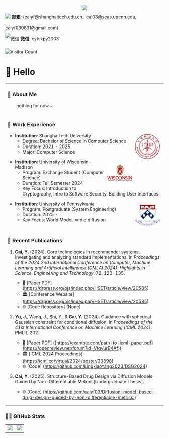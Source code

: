  
  <!-- 动态打字效果 -->
  <div align="center"> 
    <img src="https://readme-typing-svg.herokuapp.com?lines=Cai%20YiFan's%20Homepage!;静看潮起潮落，坐观云卷云舒&center=true&font=Roboto&size=27" />
  </div>

  <!-- 个人资料徽标 -->
  <div style="line-height: 2.5;">
    <img src="https://img.shields.io/badge/Email-邮箱-0078D4"/> <b>邮箱</b>: (caiyf@shanghaitech.edu.cn , cai03@seas.upenn.edu, caiyf030831@gmail.com)<br>
    <!-- <img src="https://img.shields.io/badge/Twitter-推特-blue"/> <b>Twitter</b>: [@yourhandle](https://twitter.com/yourhandle)<br>-->
    <!-- <img src="https://img.shields.io/badge/Bilibili-B站-ff69b4" alt="B站"/> <b>B站</b>: [你的昵称](https://space.bilibili.com/yourid)<br>-->
    <img src="https://img.shields.io/badge/WeChat-微信-07c160" alt="微信"/> <b>微信</b>: cyfskpy2003<br>
  </div>
  

  ![Visitor Count](https://komarev.com/ghpvc/?username=caiyf03&label=Visitors&color=blue&style=flat)
  
  <!--[![WakaTime](https://wakatime.com/badge/user/caiyf03.svg)](https://wakatime.com/@caiyf03)-->




# 🙋 Hello

<table>
  
<tr><td>

### 🤺 About Me

<!-- <img align="right" width="88" src="https://github.com/caiyf03/caiyf03/raw/main/pic/shanghaitech.png" /> -->

<p>&emsp;&emsp;nothing for now ~</p>

</td></tr>

<tr><td>

### 🏢 Work Experience

<img align="right" width="88" src="https://github.com/caiyf03/caiyf03/raw/main/pic/shanghaitech.png" />

- **Institution**: ShanghaiTech University  
  - Degree: Bachelor of Science in Computer Science  
  - Duration: 2021 - 2025  
  - Major: Computer Science  

<img align="right" width="88" src="https://github.com/caiyf03/caiyf03/raw/main/pic/wisconsin.png" />

- **Institution**: University of Wisconsin-Madison  
  - Program: Exchange Student (Computer Science)  
  - Duration: Fall Semester 2024  
  - Key Focus: Introduction to Cryptography, Intro to Software Security, Building User Interfaces

<img align="right" width="88" src="https://github.com/caiyf03/caiyf03/raw/main/pic/penn.png" />

- **Institution**: University of Pennsylvania
  - Program: Postgraduate (System Engineering)  
  - Duration: 2025 - 
  - Key Focus: World Model, vedio diffusion 
</td></tr>

<tr><td>

### 📃 Recent Publications

1. **Cai, Y.** (2024). Core technologies in recommender systems: Investigating and analyzing standard implementations. In _Proceedings of the 2024 2nd International Conference on Computer, Machine Learning and Artificial Intelligence (CMLAI 2024)_. _Highlights in Science, Engineering and Technology_, 72, 123-135.  
   - 📄 [Paper PDF] (https://drpress.org/ojs/index.php/HSET/article/view/20585)  
   - 🏛️ [Conference Website] (https://drpress.org/ojs/index.php/HSET/article/view/20585)  
   - 🌐 [Code Repository] (None)  

2. **Yu, J.**, Wang, J., Shi, Y., & **Cai, Y.** (2024). Guidance with spherical Gaussian constraint for conditional diffusion. In _Proceedings of the 41st International Conference on Machine Learning (ICML 2024)_. PMLR, 202.  
   - 📄 [Paper PDF] ([https://example.com/path-to-icml-paper.pdf](https://openreview.net/forum?id=VtqyurB4Af))  
   - 🏛️ [ICML 2024 Proceedings] (https://icml.cc/virtual/2024/poster/33898)  
   - 🌐 [Code] (https://github.com/LingxiaoYang2023/DSG2024)  
3. **Cai, Y.** (2025). Structure-Based Drug Design via Diffusion Models Guided by Non-Differentiable Metrics[Undergraduate Thesis].
   - 🌐 [Code] (<https://github.com/caiyf03/Diffusion-model-based-drug-design-guided-by-non-differentiable-metrics.>)
</td></tr>
</table>

### 🧑‍💻 GitHub Stats

<!-- 语言统计 -->
<table>
  <tr>
    <td>
      <img src="https://github-readme-stats.vercel.app/api/top-langs/?username=caiyf03&layout=compact" />
    </td>
    <td>
      <a href="https://github.com/anuraghazra/github-readme-stats">
        <img src="https://github-readme-stats.vercel.app/api?username=caiyf03&show_icons=true&theme=default&hide_rank=true" />
      </a>
    </td>
  </tr>
</table>



